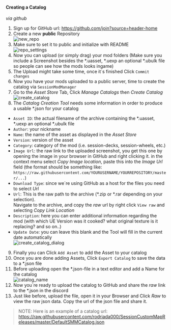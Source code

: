 #### Creating a Catalog
_via github_
1. Sign up for GitHub url: https://github.com/join?source=header-home
2. Create a new **public** Repository  
![new_repo](https://raw.githubusercontent.com/haensDaempf/SessionMods/master/docs/img/new_repo.jpg "Create new Repository")  
3. Make sure to set it to public and initialize with README  
![repo_settings](https://raw.githubusercontent.com/haensDaempf/SessionMods/master/docs/img/public_repo_settings.jpg "Public Repository Settings")  
4. Now you can upload (or simply drag) your mod folders (Make sure you include a Screenshot besides the *.uasset, *.uexp an optional *.ubulk file so people can see how the mods looks ingame)
5. The Upload might take some time, once it´s finished Click `Commit changes`
6. Now you have your mods uploaded to a public server, time to create the catalog via `SessionModManager`
7. Go to the *Asset Store* Tab, Click *Manage Catalogs* then *Create Catalog*  
![create_catalog](https://raw.githubusercontent.com/haensDaempf/SessionMods/master/docs/img/create_catalog.jpg "Create Catalog")  
8. The *Catalog Creation Tool* needs some information in order to produce a usable *.json for your catalog
  - `Asset ID`: the actual filename of the archive containing the *.uasset, *.uexp an optional *.ubulk file
  - `Author`: your nickname
  - `Name`: the name of the asset as displayed in the *Asset Store*
  - `Version`: version of the asset
  - `Category`: category of the mod (i.e. session-decks, session-wheels, etc.)
  - `Image Url`: the raw link to the uploaded screenshot, you get this one by opening the image in your browser in GitHub and right clicking it.
                 in the context menu select *Copy Image location*, paste this into the *Image Url* field (the format should be something like: `https://raw.githubusercontent.com/YOURUSERNAME/YOURREPOSITORY/master/...`)  
  - `Download Type`: since we´re using GitHub as a host for the files you need to select *Url*
  - `Url`: This is the raw path to the archive (*.zip or *.rar depending on your selection).  
           Navigate to the archive, and copy the *raw* url by right click `View raw` and selecting *Copy Link Location*  
  - `Description`: here you can enter additional information regarding the mod (with which UE Version was it cooked? what original texture is it replacing? and so on..)
  - `Update Date`: you can leave this blank and the Tool will fill in the current date automatically  
  ![create_catalog_dialog](https://raw.githubusercontent.com/haensDaempf/SessionMods/master/docs/img/create_catalog_dialog.jpg "Create Catalog Dialog")  
9. Finally you can Click `Add Asset` to add the Asset to your catalog
10. Once you are done adding Assets, Click `Export Catalog` to save the data to a *.json file
11. Before uploading open the *.json-file in a text editor and add a Name for the catalog  
![catalog_name](https://raw.githubusercontent.com/haensDaempf/SessionMods/master/docs/img/catalog_name.jpg "Catalog Name")  
12. Now you´re ready to upload the catalog to GitHub and share the *raw* link to the *.json in the discord
13. Just like before, upload the file, open it in your Browser and Click *Raw* to view the raw json data. Copy the url of the json file and share it.
> NOTE: Here is an example of a catalog url: https://raw.githubusercontent.com/rodriada000/SessionCustomMapReleases/master/DefaultSMMCatalog.json 